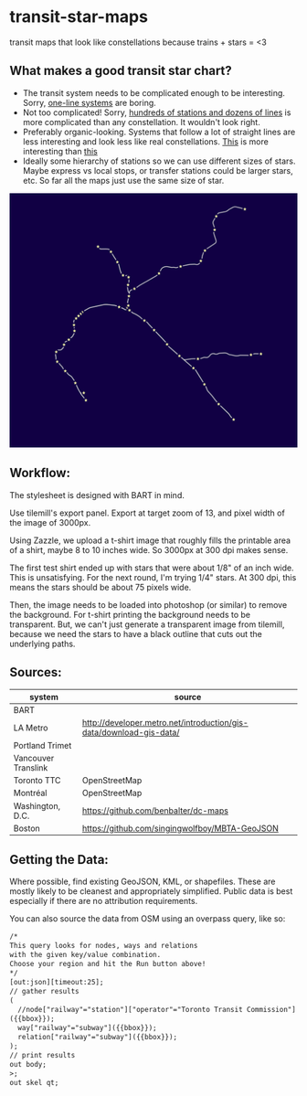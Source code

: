 transit-star-maps
=================

transit maps that look like constellations because trains + stars = &lt;3

What makes a good transit star chart?
-------------------------------------
 * The transit system needs to be complicated enough to be interesting. Sorry, [one-line systems](http://en.wikipedia.org/wiki/Link_Light_Rail) are boring.
 * Not too complicated! Sorry, [hundreds of stations and dozens of lines](http://en.wikipedia.org/wiki/New_York_City_Subway) is more complicated than any constellation. It wouldn't look right.
 * Preferably organic-looking. Systems that follow a lot of straight lines are less interesting and look less like real constellations. [This](outputs/bart_v0.2.png) is more interesting than [this](outputs/trimet_max_v0.1.png)
 * Ideally some hierarchy of stations so we can use different sizes of stars. Maybe express vs local stops, or transfer stations could be larger stars, etc. So far all the maps just use the same size of star.

![BART map](outputs/bart_v0.1.png)

Workflow:
---------

The stylesheet is designed with BART in mind.

Use tilemill's export panel. Export at target zoom of 13, and pixel width of the image of 3000px.

Using Zazzle, we upload a t-shirt image that roughly fills the printable area of a shirt, maybe 8 to 10 inches wide. So 3000px at 300 dpi makes sense.

The first test shirt ended up with stars that were about 1/8" of an inch wide. This is unsatisfying. For the next round, I'm trying 1/4" stars. At 300 dpi, this means the stars should be about 75 pixels wide.

Then, the image needs to be loaded into photoshop (or similar) to remove the background. For t-shirt printing the background needs to be transparent. But, we can't just generate a transparent image from tilemill, because we need the stars to have a black outline that cuts out the underlying paths.

Sources:
--------

| system | source |
|--------|--------|
| BART ||
| LA Metro |  http://developer.metro.net/introduction/gis-data/download-gis-data/ |
| Portland Trimet ||
| Vancouver Translink ||
| Toronto TTC | OpenStreetMap |
| Montréal | OpenStreetMap |
| Washington, D.C. | https://github.com/benbalter/dc-maps |
| Boston | https://github.com/singingwolfboy/MBTA-GeoJSON |

Getting the Data:
-----------------

Where possible, find existing GeoJSON, KML, or shapefiles. These are mostly likely to be cleanest and appropriately simplified. Public data is best especially if there are no attribution requirements.

You can also source the data from OSM using an overpass query, like so:

```
/*
This query looks for nodes, ways and relations 
with the given key/value combination.
Choose your region and hit the Run button above!
*/
[out:json][timeout:25];
// gather results
(
  //node["railway"="station"]["operator"="Toronto Transit Commission"]({{bbox}});
  way["railway"="subway"]({{bbox}});
  relation["railway"="subway"]({{bbox}});
);
// print results
out body;
>;
out skel qt;
```


